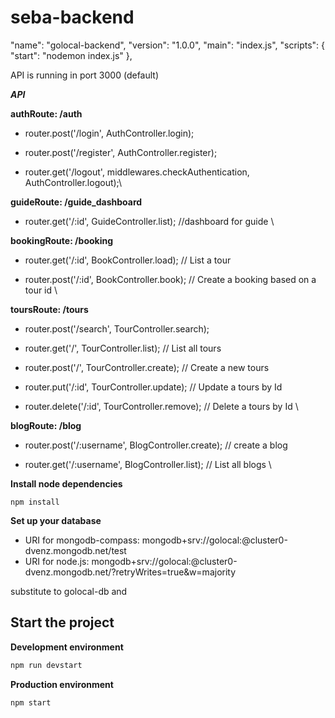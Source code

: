 # seba-backend
  "name": "golocal-backend",
  "version": "1.0.0",
  "main": "index.js",
  "scripts": {
    "start": "nodemon index.js"
  },
  
API is running in port 3000 (default) 

***API***

**authRoute: /auth**

+ router.post('/login', AuthController.login);

+ router.post('/register', AuthController.register);

+ router.get('/logout', middlewares.checkAuthentication, AuthController.logout);\



**guideRoute: /guide_dashboard**

+ router.get('/:id', GuideController.list); //dashboard for guide \




**bookingRoute: /booking**

+ router.get('/:id', BookController.load); // List a tour 

+ router.post('/:id', BookController.book); // Create a booking based on a tour id \



**toursRoute: /tours**

+ router.post('/search', TourController.search);

+ router.get('/', TourController.list); // List all tours

+ router.post('/', TourController.create); // Create a new tours   

+ router.put('/:id',  TourController.update); // Update a tours by Id  

+ router.delete('/:id',  TourController.remove); // Delete a tours by Id \

**blogRoute: /blog**
+ router.post('/:username', BlogController.create); // create a blog

+ router.get('/:username', BlogController.list); // List all blogs \


**Install node dependencies**

```
npm install
```

**Set up your database**

* URI for mongodb-compass: mongodb+srv://golocal:<password>@cluster0-dvenz.mongodb.net/test
* URI for node.js:  mongodb+srv://golocal:<password>@cluster0-dvenz.mongodb.net/<dbname>?retryWrites=true&w=majority
  
substitute <dbname> to golocal-db
and <password>
  
## Start the project



**Development environment**
```bash
npm run devstart
```

**Production environment**
```bash
npm start
```
